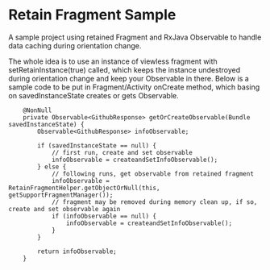 # Retain Fragment Sample

A sample project using retained Fragment and RxJava Observable to handle data caching during orientation change.

The whole idea is to use an instance of viewless fragment with setRetainInstance(true) called, which keeps the instance undestroyed during orientation change and keep your Observable in there. 
Below is a sample code to be put in Fragment/Activity onCreate method, which basing on savedInstanceState creates or gets Observable. 

```
    @NonNull
    private Observable<GithubResponse> getOrCreateObservable(Bundle savedInstanceState) {
        Observable<GithubResponse> infoObservable;

        if (savedInstanceState == null) {
            // first run, create and set observable
            infoObservable = createandSetInfoObservable();
        } else {
            // following runs, get observable from retained fragment
            infoObservable = RetainFragmentHelper.getObjectOrNull(this, getSupportFragmentManager());
            // fragment may be removed during memory clean up, if so, create and set observable again
            if (infoObservable == null) {
                infoObservable = createandSetInfoObservable();
            }
        }

        return infoObservable;
    }
  
```
